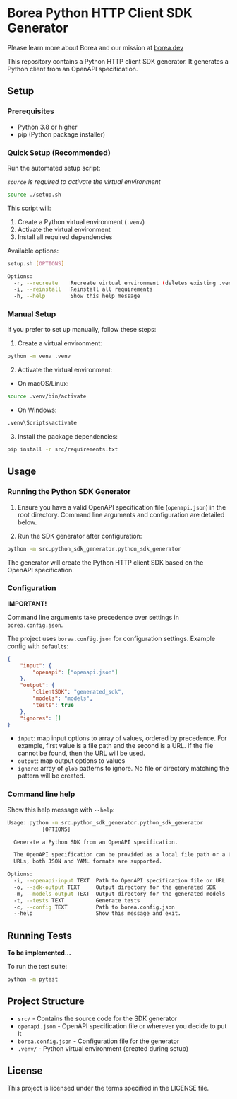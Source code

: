 # Borea Python HTTP Client SDK Generator

Please learn more about Borea and our mission at [borea.dev](https://borea.dev)

This repository contains a Python HTTP client SDK generator. It generates a Python client from an OpenAPI specification.

## Setup

### Prerequisites

-   Python 3.8 or higher
-   pip (Python package installer)

### Quick Setup (Recommended)

Run the automated setup script:

_`source` is required to activate the virtual environment_

```bash
source ./setup.sh
```

This script will:

1. Create a Python virtual environment (`.venv`)
2. Activate the virtual environment
3. Install all required dependencies

Available options:

```bash
setup.sh [OPTIONS]

Options:
  -r, --recreate    Recreate virtual environment (deletes existing .venv)
  -i, --reinstall   Reinstall all requirements
  -h, --help        Show this help message
```

### Manual Setup

If you prefer to set up manually, follow these steps:

1. Create a virtual environment:

```bash
python -m venv .venv
```

2. Activate the virtual environment:

-   On macOS/Linux:

```bash
source .venv/bin/activate
```

-   On Windows:

```bash
.venv\Scripts\activate
```

3. Install the package dependencies:

```bash
pip install -r src/requirements.txt
```

## Usage

### Running the Python SDK Generator

1. Ensure you have a valid OpenAPI specification file (`openapi.json`) in the root directory. Command line arguments and configuration are detailed below.

2. Run the SDK generator after configuration:

```bash
python -m src.python_sdk_generator.python_sdk_generator
```

The generator will create the Python HTTP client SDK based on the OpenAPI specification.

### Configuration

**IMPORTANT!**

Command line arguments take precedence over settings in `borea.config.json`.

The project uses `borea.config.json` for configuration settings. Example config with `defaults`:

```json
{
	"input": {
		"openapi": ["openapi.json"]
	},
	"output": {
		"clientSDK": "generated_sdk",
		"models": "models",
		"tests": true
	},
	"ignores": []
}
```

-   `input`: map input options to array of values, ordered by precedence. For example, first value is a file path and the second is a URL. If the file cannot be found, then the URL will be used.
-   `output`: map output options to values
-   `ignore`: array of `glob` patterns to ignore. No file or directory matching the pattern will be created.

### Command line help

Show this help message with `--help`:

```bash
Usage: python -m src.python_sdk_generator.python_sdk_generator
           [OPTIONS]

  Generate a Python SDK from an OpenAPI specification.

  The OpenAPI specification can be provided as a local file path or a URL. For
  URLs, both JSON and YAML formats are supported.

Options:
  -i, --openapi-input TEXT  Path to OpenAPI specification file or URL
  -o, --sdk-output TEXT     Output directory for the generated SDK
  -m, --models-output TEXT  Output directory for the generated models
  -t, --tests TEXT          Generate tests
  -c, --config TEXT         Path to borea.config.json
  --help                    Show this message and exit.
```

## Running Tests

**To be implemented...**

To run the test suite:

```bash
python -m pytest
```

## Project Structure

-   `src/` - Contains the source code for the SDK generator
-   `openapi.json` - OpenAPI specification file or wherever you decide to put it
-   `borea.config.json` - Configuration file for the generator
-   `.venv/` - Python virtual environment (created during setup)

## License

This project is licensed under the terms specified in the LICENSE file.
